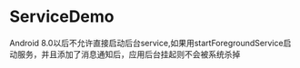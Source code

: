 # ServiceDemo
Android 8.0以后不允许直接启动后台service,如果用startForegroundService启动服务，并且添加了消息通知后，应用后台挂起则不会被系统杀掉
